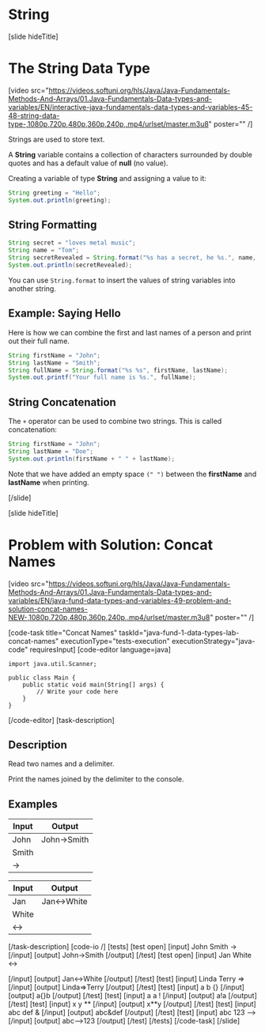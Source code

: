 # String

[slide hideTitle]

# The String Data Type

[video src="https://videos.softuni.org/hls/Java/Java-Fundamentals-Methods-And-Arrays/01.Java-Fundamentals-Data-types-and-variables/EN/interactive-java-fundamentals-data-types-and-variables-45-48-string-data-type-,1080p,720p,480p,360p,240p,.mp4/urlset/master.m3u8" poster="" /]

Strings are used to store text.

A **String** variable contains a collection of characters surrounded by double quotes and has a default value of **null** (no value).


Creating a variable of type **String** and assigning a value to it:

```Java live
String greeting = "Hello";
System.out.println(greeting);
```

## String Formatting

```Java live
String secret = "loves metal music";
String name = "Tom";
String secretRevealed = String.format("%s has a secret, he %s.", name, secret);
System.out.println(secretRevealed);
```

You can use `String.format` to insert the values of string variables into another string.

## Example: Saying Hello

Here is how we can combine the first and last names of a person and print out their full name.

```Java live
String firstName = "John";
String lastName = "Smith";
String fullName = String.format("%s %s", firstName, lastName);
System.out.printf("Your full name is %s.", fullName);
```
## String Concatenation

The `+` operator can be used to combine two strings. This is called concatenation:

```Java live
String firstName = "John";
String lastName = "Doe";
System.out.println(firstName + " " + lastName);
```

Note that we have added an empty space `(" ")` between the **firstName** and **lastName** when printing.

[/slide]

[slide hideTitle]
# Problem with Solution: Concat Names

[video src="https://videos.softuni.org/hls/Java/Java-Fundamentals-Methods-And-Arrays/01.Java-Fundamentals-Data-types-and-variables/EN/java-fund-data-types-and-variables-49-problem-and-solution-concat-names-NEW-,1080p,720p,480p,360p,240p,.mp4/urlset/master.m3u8" poster="" /]

[code-task title="Concat Names" taskId="java-fund-1-data-types-lab-concat-names" executionType="tests-execution" executionStrategy="java-code" requiresInput]
[code-editor language=java]
```
import java.util.Scanner;

public class Main {
    public static void main(String[] args) {
        // Write your code here
    }
}
```
[/code-editor]
[task-description]
## Description
Read two names and a delimiter.

Print the names joined by the delimiter to the console.

## Examples
| **Input** | **Output** |
| --- | --- |
| John | John->Smith |
| Smith | |
| -> | |

| **Input** | **Output** |
| --- | --- |
| Jan | Jan<->White |
| White | |
| <-> | |


[/task-description]
[code-io /]
[tests]
[test open]
[input]
John
Smith
-\>
[/input]
[output]
John-\>Smith
[/output]
[/test]
[test open]
[input]
Jan
White
\<-\>

[/input]
[output]
Jan\<-\>White
[/output]
[/test]
[test]
[input]
Linda
Terry
=\>
[/input]
[output]
Linda=\>Terry
[/output]
[/test]
[test]
[input]
a
b
\{\}
[/input]
[output]
a\{\}b
[/output]
[/test]
[test]
[input]
a
a
!
[/input]
[output]
a!a
[/output]
[/test]
[test]
[input]
x
y
\*\*
[/input]
[output]
x\*\*y
[/output]
[/test]
[test]
[input]
abc
def
&
[/input]
[output]
abc&def
[/output]
[/test]
[test]
[input]
abc
123
--\>
[/input]
[output]
abc--\>123
[/output]
[/test]
[/tests]
[/code-task]
[/slide]
